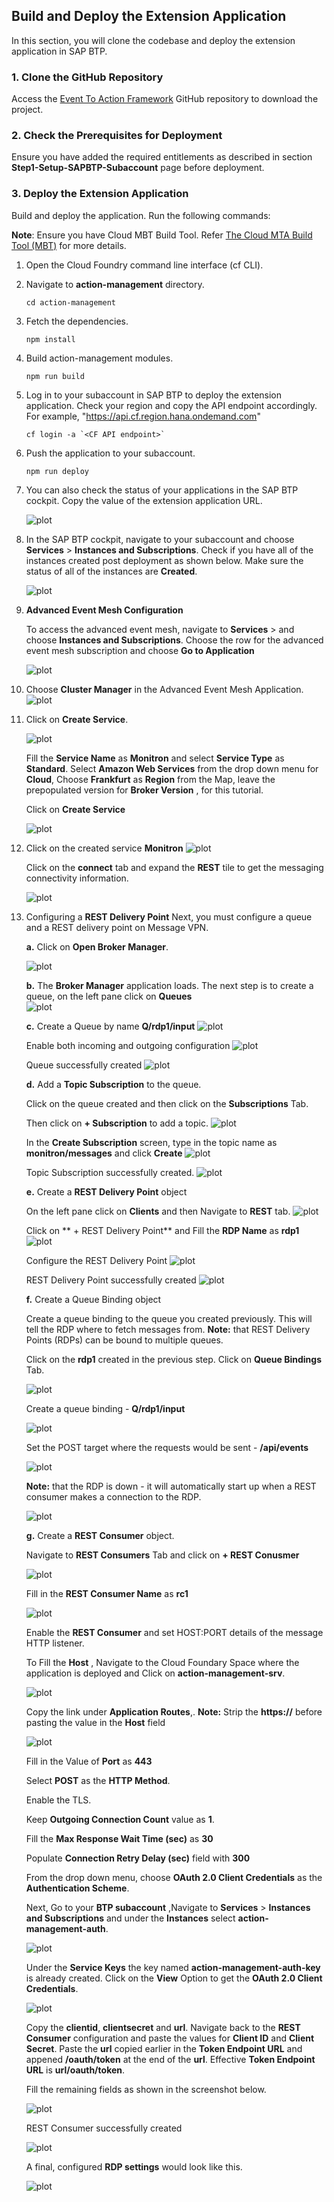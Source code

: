 ## Build and Deploy the Extension Application

In this section, you will clone the codebase and deploy the extension application in SAP BTP. 

### 1. Clone the GitHub Repository
    

Access the [Event To Action Framework](https://github.com/SAP-samples/btp-events-to-business-actions-framework) GitHub repository to download the project.

### 2. Check the Prerequisites for Deployment

Ensure you have added the required entitlements as described in section **Step1-Setup-SAPBTP-Subaccount** page before deployment.

### 3. Deploy the Extension Application

Build and deploy the application. Run the following commands:

**Note**: Ensure you have Cloud MBT Build Tool. Refer [The Cloud MTA Build Tool (MBT)](https://help.sap.com/docs/HANA_CLOUD_DATABASE/c2b99f19e9264c4d9ae9221b22f6f589/1412120094534a23b1a894bc498c2767.html) for more details.

1. Open the Cloud Foundry command line interface (cf CLI).

2. Navigate to **action-management** directory.

    ```
    cd action-management
    ```
3. Fetch the dependencies.

    ```
    npm install
    ```
4. Build action-management modules.

    ```
    npm run build
    ```
5. Log in to your subaccount in SAP BTP to deploy the extension application.
    Check your region and copy the API endpoint accordingly. For example, "https://api.cf.region.hana.ondemand.com"

    ```
    cf login -a `<CF API endpoint>`
    ```
6. Push the application to your subaccount.

    ```
    npm run deploy
    ```
7. You can also check the status of your applications in the SAP BTP cockpit. Copy the value of the extension application URL.

    ![plot](./images/SAPBTPCockpit.png)

8. In the SAP BTP cockpit, navigate to your subaccount and choose **Services** > **Instances and Subscriptions**. Check if you have all of the instances created post deployment as shown below. Make sure the status of all of the instances are **Created**.

    ![plot](./images/postdeploy.png)

9. **Advanced Event Mesh Configuration**

    To access the advanced event mesh, navigate to **Services** > and choose **Instances and Subscriptions**.
    Choose the row for the advanced event mesh subscription and choose **Go to Application**

    ![plot](./images/access-aem.png)

10. Choose **Cluster Manager** in the Advanced Event Mesh Application. 
    ![plot](./images/aem-application.png)

11. Click on **Create Service**.

    ![plot](./images/aem-create-service.png)
    
    Fill the **Service Name** as **Monitron** and select **Service Type** as **Standard**. Select **Amazon Web Services** from the drop down menu for **Cloud**, Choose **Frankfurt** as **Region** from the Map, leave the prepopulated version for **Broker Version** , for this tutorial.

    Click on **Create Service**

    ![plot](./images/aem-service-created.png)


12. Click on the created service **Monitron**
    ![plot](./images/aem-service-screen1.png)

    Click on the **connect** tab and expand the **REST** tile to get the messaging connectivity information.

    ![plot](./images/aem-connect.png)

13. Configuring a **REST Delivery Point**
     Next, you must configure a queue and a REST delivery point on Message VPN.

     **a.** Click on **Open Broker Manager**.

     ![plot](./images/aem-openbrokermanager.png)

     **b.** The **Broker Manager** application loads. The next step is to create a queue, on the left pane click on **Queues**  
     ![plot](./images/aem-click-on-queue.png)

     **c.** Create a Queue by name **Q/rdp1/input**
     ![plot](./images/aem-create-queue.png)

     Enable both incoming and outgoing configuration
     ![plot](./images/aem-queue2.png)    

     Queue successfully created
     ![plot](./images/aem-queue-created.png)    

     **d.** Add a **Topic Subscription** to the queue.

     Click on the queue created and then click on the **Subscriptions** Tab.

     Then click on **+ Subscription** to add a topic.
     ![plot](./images/aem-addtopicsubscription.png)

     In the **Create Subscription** screen, type in the topic name as **monitron/messages** and click **Create**
     ![plot](./images/aem-topic-name.png)    

     Topic Subscription successfully created. 
     ![plot](./images/aem-topic-created.png)

     **e.** Create a **REST Delivery Point** object

     On the left pane click on **Clients** and then Navigate to **REST** tab.
     ![plot](./images/aem-rest-client.png)

     Click on ** + REST Delivery Point** and Fill the **RDP Name** as **rdp1**
     ![plot](./images/aem-rdp-name.png)

     Configure the REST Delivery Point
     ![plot](./images/aem-rdp-config.png)  

     REST Delivery Point successfully created
     ![plot](./images/aem-rdp-created.png)  

     **f.**  Create a Queue Binding object

     Create a queue binding to the queue you created previously. This will tell the RDP where to fetch messages from. **Note:** that REST Delivery Points (RDPs) can be bound to multiple queues.

     Click on the **rdp1** created in the previous step. Click on **Queue Bindings** Tab.

     ![plot](./images/aem-queue-binding.png)

     Create a queue binding - **Q/rdp1/input**

     ![plot](./images/aem-queue-binding-name.png)

     Set the POST target where the requests would be sent - **/api/events**

     ![plot](./images/aem-binding-config.png)

     **Note:** that the RDP is down - it will automatically start up when a REST consumer makes a connection to the RDP.

     ![plot](./images/aem-binding-completed.png)

     **g.** Create a **REST Consumer** object.

     Navigate to **REST Consumers** Tab and click on **+ REST Conusmer**

     ![plot](./images/aem-rest-consumer.png)

     Fill in the **REST Consumer Name** as **rc1** 

     ![plot](./images/aem-consumer-name.png)

     Enable the **REST Consumer** and set HOST:PORT details of the message HTTP listener. 

     To Fill the **Host** , Navigate to the Cloud Foundary Space where the application is deployed and Click on **action-management-srv**.

     ![plot](./images/aem-consumer-host.png)

     Copy the link under **Application Routes**,. **Note:** Strip the **https://** before pasting the value in the **Host** field

     ![plot](./images/aem-consumer-host-link.png)

     Fill in the Value of **Port** as **443**

     Select **POST** as the **HTTP Method**.

     Enable the TLS.

     Keep **Outgoing Connection Count** value as **1**.

     Fill the **Max Response Wait Time (sec)** as **30**

     Populate **Connection Retry Delay (sec)** field with **300**

     From the drop down menu, choose **OAuth 2.0 Client Credentials** as the **Authentication Scheme**.

     Next, Go to your **BTP subaccount** ,Navigate to **Services** > **Instances and Subscriptions** and under the **Instances** select **action-management-auth**.

     ![plot](./images/aem-consumer-oauth.png)

     Under the **Service Keys** the key named **action-management-auth-key** is already created. Click on the **View** Option to get the **OAuth 2.0 Client Credentials**.  

     ![plot](./images/aem-consumer-oauth-key.png)

     Copy the **clientid**, **clientsecret** and **url**. Navigate back to the **REST Consumer** configuration and paste the values for **Client ID** and **Client Secret**. Paste the **url** copied earlier in the **Token Endpoint URL** and appened **/oauth/token** at the end of the **url**. 
     Effective **Token Endpoint URL** is **url/oauth/token**.

     Fill the remaining fields as shown in the screenshot below.

     ![plot](./images/aem-consumer-config.png)  

     REST Consumer successfully created

     ![plot](./images/aem-consumer-created.png)  

     A final, configured **RDP settings** would look like this.

     ![plot](./images/aem-rdp-final.png)